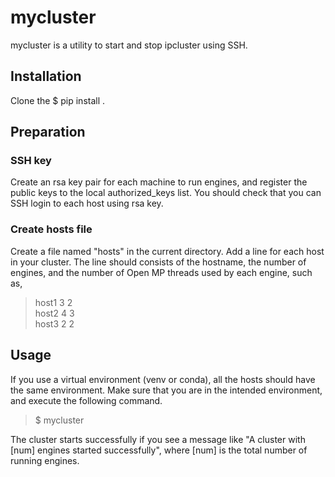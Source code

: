 # mycluster
mycluster is a utility to start and stop ipcluster using SSH.

## Installation
Clone the 
$ pip install .

## Preparation
### SSH key
Create an rsa key pair for each machine to run engines, and register the public keys to the local authorized_keys list.
You should check that you can SSH login to each host using rsa key. 

### Create hosts file
Create a file named "hosts" in the current directory. Add a line for each host in your cluster. The line should consists of the hostname, the number of engines, and the number of Open MP threads used by each engine, such as,
> host1 3 2  
> host2 4 3  
> host3 2 2

## Usage
If you use a virtual environment (venv or conda), all the hosts should have the same environment. Make sure that you are in the intended environment, and execute the following command.
> 
> $ mycluster  
> 
The cluster starts successfully if you see a message like "A cluster with [num] engines started successfully", where [num] is the total number of running engines.